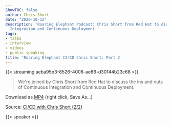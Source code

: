 ```yaml
---
ShowTOC: false
author: Chris Short
date: "2020-10-12"
description: 'Roaring Elephant Podcast: Chris Short from Red Hat to discuss Continuous
  Integration and Continuous Deployment.'
tags:
- talks
- interview
- videos
- public speaking
title: 'Roaring Elephant CI/CD Chris Short: Part 2'
---
```


{{< streaming aeba95b3-8526-4006-ae86-d30144b23c68 >}}


> We're joined by Chris Short from Red Hat to discuss the ins and outs of Continuous Integration and Continuous Deployment.

Download as [MP4](https://shortcdn.com/chrisshort/CI_CD-with-Chris-Short-2_2.mp4) (right click, Save As...)

Source: [CI/CD with Chris Short (2/2)](https://youtu.be/gvCNHeSnglY)

{{< speaker >}}
